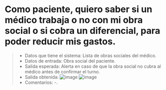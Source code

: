 ﻿# Como paciente, quiero saber si un médico trabaja o no con mi obra social o si cobra un diferencial, para poder reducir mis gastos. 
>- Datos que tiene el sistema: Lista de obras sociales del médico.
>- Datos de entrada: Obra social del paciente.
>- Salida esperada: Alerta en caso de que la obra social no cubra al médico antes de confirmar el turno.
>- Salida obtenida: ![image](https://user-images.githubusercontent.com/59268143/177203579-e78dc2e7-20e4-4cf4-bcb0-f21b21370961.png)
![image](https://user-images.githubusercontent.com/59268143/177205642-648c30cc-f5f7-4027-be6d-f940c96d3929.png)
>- Comentarios: -.

